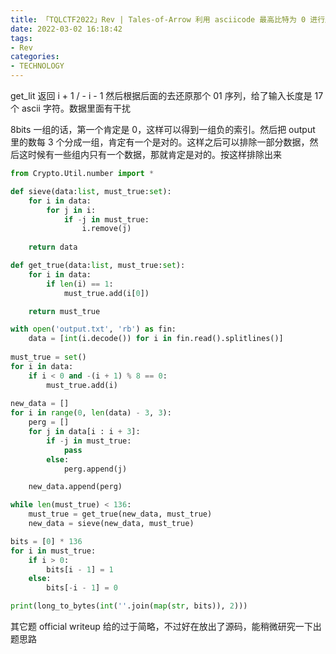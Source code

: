 ```yaml
---
title: 「TQLCTF2022」Rev | Tales-of-Arrow 利用 asciicode 最高比特为 0 进行序列排除
date: 2022-03-02 16:18:42
tags:
- Rev
categories:
- TECHNOLOGY
---
```


get_lit 返回 i + 1 / - i - 1 然后根据后面的去还原那个 01 序列，给了输入长度是 17 个 ascii 字符。数据里面有干扰

8bits 一组的话，第一个肯定是 0，这样可以得到一组负的索引。然后把 output 里的数每 3 个分成一组，肯定有一个是对的。这样之后可以排除一部分数据，然后这时候有一些组内只有一个数据，那就肯定是对的。按这样排除出来

```python
from Crypto.Util.number import *

def sieve(data:list, must_true:set):
    for i in data:
        for j in i:
            if -j in must_true:
                i.remove(j)
    
    return data

def get_true(data:list, must_true:set):
    for i in data:
        if len(i) == 1:
            must_true.add(i[0])

    return must_true

with open('output.txt', 'rb') as fin:
    data = [int(i.decode()) for i in fin.read().splitlines()]
    
must_true = set()
for i in data:
    if i < 0 and -(i + 1) % 8 == 0:
        must_true.add(i)
    
new_data = []
for i in range(0, len(data) - 3, 3):
    perg = []
    for j in data[i : i + 3]:
        if -j in must_true:
            pass
        else:
            perg.append(j)

    new_data.append(perg)

while len(must_true) < 136:
    must_true = get_true(new_data, must_true)
    new_data = sieve(new_data, must_true)

bits = [0] * 136
for i in must_true:
    if i > 0:
        bits[i - 1] = 1
    else:
        bits[-i - 1] = 0

print(long_to_bytes(int(''.join(map(str, bits)), 2)))
```

其它题 official writeup 给的过于简略，不过好在放出了源码，能稍微研究一下出题思路
